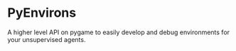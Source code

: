 # PyEnvirons
A higher level API on pygame to easily develop and debug environments for your unsupervised agents.
